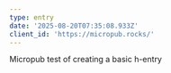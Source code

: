 ```yaml
---
type: entry
date: '2025-08-20T07:35:08.933Z'
client_id: 'https://micropub.rocks/'
---
```

Micropub test of creating a basic h-entry
